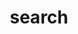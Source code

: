 ---
title: "search" # in any language you want
layout: "search" # necessary for search
# description: "Description for Search"
summary: "search"
placeholder: "search now."
---